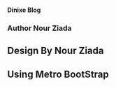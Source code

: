 #### Dinixe Blog ###

### Author Nour Ziada ###

## Design By Nour Ziada ###

## Using Metro BootStrap ###